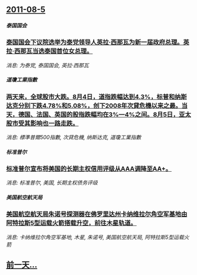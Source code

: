 ## [2011-08-5](/news/2011/08/5/index.md)

##### 泰国国会
### [ 泰国国会下议院选举为泰党领导人英拉·西那瓦为新一届政府总理。英拉·西那瓦当选泰国首位女总理。](/news/2011/08/5/泰国国会下议院选举为泰党领导人英拉-西那瓦为新一届政府总理-英拉-西那瓦当选泰国首位女总理.md)
_消息: 为泰党, 泰国国会, 英拉·西那瓦_

##### 道瓊工業指數
### [ 两天来，全球股市大跌。8月4日，道指跌幅达到4.3%，标普和纳斯达克分别下跌4.78%和5.08%，创下2008年次貸危機以来之最。当天，德国、法国、英国的股指跌幅均在3%—4%之间。8月5日，亚太股市受其影响也一路走跌。](/news/2011/08/5/两天来-全球股市大跌-8月4日-道指跌幅达到43-标普和纳斯达克分别下跌478-和508-创下2008年次貸.md)
_消息: 標準普爾500指數, 次貸危機, 纳斯达克, 道瓊工業指數_

##### 标准普尔
### [ 标准普尔宣布将美国的长期主权信用评级从AAA调降至AA+。](/news/2011/08/5/标准普尔宣布将美国的长期主权信用评级从AAA调降至AA.md)
_消息: 标准普尔, 美国, 长期主权债务评级_

##### 美国航空航天局
### [ 美国航空航天局朱诺号探测器在佛罗里达州卡纳维拉尔角空军基地由阿特拉斯5型运载火箭搭载升空，前往木星轨道。](/news/2011/08/5/美国航空航天局朱诺号探测器在佛罗里达州卡纳维拉尔角空军基地由阿特拉斯5型运载火箭搭载升空-前往木星轨道.md)
_消息: 卡纳维拉尔角空军基地, 木星, 朱诺号, 美国航空航天局, 阿特拉斯5型运载火箭_

## [前一天...](/news/2011/08/4/index.md)

